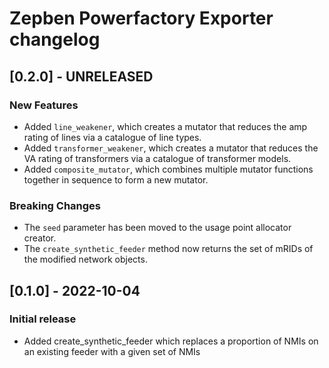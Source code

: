 # Zepben Powerfactory Exporter changelog
## [0.2.0] - UNRELEASED
### New Features
- Added `line_weakener`, which creates a mutator that reduces the amp rating of lines via a catalogue of line types.
- Added `transformer_weakener`, which creates a mutator that reduces the VA rating of transformers via a catalogue of
  transformer models.
- Added `composite_mutator`, which combines multiple mutator functions together in sequence to form a new mutator.
### Breaking Changes
- The `seed` parameter has been moved to the usage point allocator creator.
- The `create_synthetic_feeder` method now returns the set of mRIDs of the modified network objects.

## [0.1.0] - 2022-10-04
### Initial release
- Added create_synthetic_feeder which replaces a proportion of NMIs on an existing feeder with a given set of NMIs
